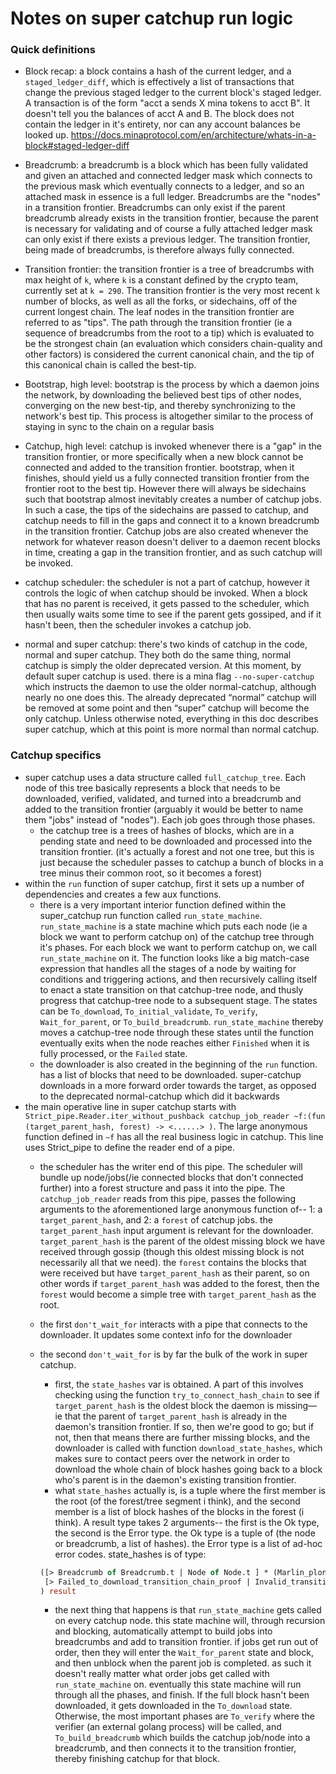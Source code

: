 # Notes on super catchup run logic

### Quick definitions

- Block recap: a block contains a hash of the current ledger, and a `staged_ledger_diff`, which is effectively a list of transactions that change the previous staged ledger to the current block's staged ledger. A transaction is of the form "acct a sends X mina tokens to acct B". It doesn't tell you the balances of acct A and B. The block does not contain the ledger in it's entirety, nor can any account balances be looked up.  https://docs.minaprotocol.com/en/architecture/whats-in-a-block#staged-ledger-diff

- Breadcrumb: a breadcrumb is a block which has been fully validated and given an attached and connected ledger mask which connects to the previous mask which eventually connects to a ledger, and so an attached mask in essence is a full ledger. Breadcrumbs are the "nodes" in a transition frontier.  Breadcrumbs can only exist if the parent breadcrumb already exists in the transition frontier, because the parent is necessary for validating and of course a fully attached ledger mask can only exist if there exists a previous ledger.  The transition frontier, being made of breadcrumbs, is therefore always fully connected.

- Transition frontier: the transition frontier is a tree of breadcrumbs with max height of `k`, where `k` is a constant defined by the crypto team, currently set at `k = 290`.  The transition frontier is the very most recent `k` number of blocks, as well as all the forks, or sidechains, off of the current longest chain.  The leaf nodes in the transition frontier are referred to as "tips".  The path through the transition frontier (ie a sequence of breadcrumbs from the root to a tip) which is evaluated to be the strongest chain (an evaluation which considers chain-quality and other factors) is considered the current canonical chain, and the tip of this canonical chain is called the best-tip.  

- Bootstrap, high level: bootstrap is the process by which a daemon joins the network, by downloading the believed best tips of other nodes, converging on the new best-tip, and thereby synchronizing to the network's best tip.  This process is altogether similar to the process of staying in sync to the chain on a regular basis

- Catchup, high level: catchup is invoked whenever there is a "gap" in the transition frontier, or more specifically when a new block cannot be connected and added to the transition frontier. bootstrap, when it finishes, should yield us a fully connected transition frontier from the frontier root to the best tip. However there will always be sidechains such that bootstrap almost inevitably creates a number of catchup jobs.  In such a case, the tips of the sidechains are passed to catchup, and catchup needs to fill in the gaps and connect it to a known breadcrumb in the transition frontier.  Catchup jobs are also created whenever the network for whatever reason doesn't deliver to a daemon recent blocks in time, creating a gap in the transition frontier, and as such catchup will be invoked.

- catchup scheduler: the scheduler is not a part of catchup, however it controls the logic of when catchup should be invoked.  When a block that has no parent is received, it gets passed to the scheduler, which then usually waits some time to see if the parent gets gossiped, and if it hasn't been, then the scheduler invokes a catchup job. 

- normal and super catchup: there's two kinds of catchup in the code, normal and super catchup.  They both do the same thing, normal catchup is simply the older deprecated version.  At this moment, by default super catchup is used.  there is a mina flag `--no-super-catchup` which instructs the daemon to use the older normal-catchup, although nearly no one does this.  The already deprecated “normal” catchup will be removed at some point and then “super” catchup will become the only catchup.  Unless otherwise noted, everything in this doc describes super catchup, which at this point is more normal than normal catchup.

### Catchup specifics

- super catchup uses a data structure called `full_catchup_tree`.  Each node of this tree basically represents a block that needs to be downloaded, verified, validated, and turned into a breadcrumb and added to the transition frontier (arguably it would be better to name them "jobs" instead of "nodes").  Each job goes through those phases.
    - the catchup tree is a trees of hashes of blocks, which are in a pending state and need to be downloaded and processed into the transition frontier. (it's actually a forest and not one tree, but this is just because the scheduler passes to catchup a bunch of blocks in a tree minus their common root, so it becomes a forest)
- within the `run` function of super catchup, first it sets up a number of dependencies and creates a few aux functions.
    - there is a very important interior function defined within the super_catchup run function called `run_state_machine`. `run_state_machine` is a state machine which puts each node (ie a block we want to perform catchup on) of the catchup tree through it's phases.  For each block we want to perform catchup on, we call `run_state_machine` on it.  The function looks like a big match-case expression that handles all the stages of a node by waiting for conditions and triggering actions, and then recursively calling itself to enact a state transition on that catchup-tree node, and thusly progress that catchup-tree node to a subsequent stage. The states can be `To_download`, `To_initial_validate`, `To_verify`, `Wait_for_parent`, or `To_build_breadcrumb`.  `run_state_machine` thereby moves a catchup-tree node through these states until the function eventually exits when the node reaches either `Finished` when it is fully processed, or the `Failed` state.  
    - the downloader is also created in the beginning of the `run` function. has a list of blocks that need to be downloaded. super-catchup downloads in a more forward order towards the target, as opposed to the deprecated normal-catchup which did it backwards
- the main operative line in super catchup starts with `Strict_pipe.Reader.iter_without_pushback catchup_job_reader ~f:(fun (target_parent_hash, forest) -> <......> )`. The large anonymous function defined in `~f` has all the real business logic in catchup.  This line uses Strict_pipe to define the reader end of a pipe.
    - the scheduler has the writer end of this pipe.  The scheduler will bundle up node/jobs(/ie connected blocks that don't connected further) into a forest structure and pass it into the pipe.  The `catchup_job_reader` reads from this pipe, passes the following arguments to the aforementioned large anonymous function of-- 1: a `target_parent_hash`, and 2: a `forest` of catchup jobs. the `target_parent_hash` input argument is relevant for the downloader.  `target_parent_hash` is the parent of the oldest missing block we have received through gossip (though this oldest missing block is not necessarily all that we need).  the `forest` contains the blocks that were received but have `target_parent_hash` as their parent, so on other words if `target_parent_hash` was added to the forest, then the `forest` would become a simple tree with `target_parent_hash` as the root.
    - the first `don't_wait_for` interacts with a pipe that connects to the downloader.  It updates some context info for the downloader
    - the second `don't_wait_for` is by far the bulk of the work in super catchup.
        - first, the `state_hashes` var is obtained.  A part of this involves checking using the function `try_to_connect_hash_chain` to see if `target_parent_hash` is the oldest block the daemon is missing— ie that the parent of `target_parent_hash` is already in the daemon's transition frontier.  If so, then we're good to go; but if not, then that means there are further missing blocks, and the downloader is called with function `download_state_hashes`, which makes sure to contact peers over the network in order to download the whole chain of block hashes going back to a block who's parent is in the daemon's existing transition frontier.
        - what `state_hashes` actually is, is a tuple where the first member is the root (of the forest/tree segment i think), and the second member is a list of block hashes of the blocks in the forest (i think).  A result type takes 2 arguments-- the first is the Ok type, the second is the Error type.  the Ok type is a tuple of (the node or breadcrumb, a list of hashes).  the Error type is a list of ad-hoc error codes.  state_hashes is of type:
        
        ```ocaml
        ([> Breadcrumb of Breadcrumb.t | Node of Node.t ] * (Marlin_plonk_bindings_pasta_fp.t list),
         [> Failed_to_download_transition_chain_proof | Invalid_transition_chain_proof | No_common_ancestor | Peer_moves_too_fast ] list
        ) result
        ```
        
        - the next thing that happens is that `run_state_machine` gets called on every catchup node.  this state machine will, through recursion and blocking, automatically attempt to build jobs into breadcrumbs and add to transition frontier.  if jobs get run out of order, then they will enter the `Wait_for_parent` state and block, and then unblock when the parent job is completed.  as such it doesn't really matter what order jobs get called with `run_state_machine` on.  eventually this state machine will run through all the phases, and finish.  If the full block hasn't been downloaded, it gets downloaded in the `To_download` state.  Otherwise, the most important phases are `To_verify` where the verifier (an external golang process) will be called, and `To_build_breadcrumb` which builds the catchup job/node into a breadcrumb, and then connects it to the transition frontier, thereby finishing catchup for that block.